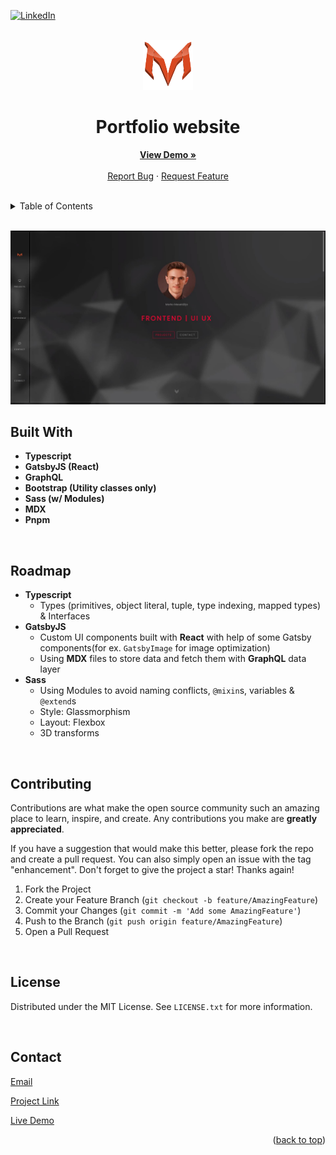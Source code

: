 <div id="top"></div>

[![LinkedIn][linkedin-shield]](https://www.linkedin.com/in/markom01/)

<!-- PROJECT LOGO -->
<br />
<div align="center">
  <a href="https://github.com/markom01/portfolio">
    <img src="static/Logo.svg" alt="Logo" width="80" height="80">
  </a>

# Portfolio website

  <p align="center">
    <a href="https://marko.gatsbyjs.io"><strong>View Demo »</strong></a>
    <br />
    <br />
    <a href="https://github.com/markom01/portfolio/issues">Report Bug</a>
    ·
    <a href="https://github.com/markom01/portfolio/issues">Request Feature</a>
  </p>
</div>
<br/>

<!-- TABLE OF CONTENTS -->
<details>
  <summary>Table of Contents</summary>
  <ol>
        <li><a href="#built-with">Built With</a></li>
    <li><a href="#roadmap">Roadmap</a></li>
    <li><a href="#contributing">Contributing</a></li>
    <li><a href="#license">License</a></li>
    <li><a href="#contact">Contact</a></li>
  </ol>
</details>

<!-- ABOUT THE PROJECT -->

<br/>

![Mockup](data/projects/portfolio/portfolio_v2.jpg)
<br/>

## Built With

- <b>Typescript
- GatsbyJS (React)
- GraphQL
- Bootstrap (Utility classes only)
- Sass (w/ Modules)
- MDX
- Pnpm</b>

<br/>
<!-- ROADMAP -->

## Roadmap

- <b>Typescript</b>
  - Types (primitives, object literal, tuple, type indexing, mapped types) & Interfaces
- <b>GatsbyJS</b>
  - Custom UI components built with <b>React</b> with help of some Gatsby components(for ex. <code>GatsbyImage</code> for image optimization)
  - Using <b>MDX</b> files to store data and fetch them with <b>GraphQL</b> data layer
- <b>Sass</b>
  - Using Modules to avoid naming conflicts, <code>@mixin</code>s, variables & <code>@extend</code>s
  - Style: Glassmorphism
  - Layout: Flexbox
  - 3D transforms

<!-- CONTRIBUTING -->
<br/>

## Contributing

Contributions are what make the open source community such an amazing place to learn, inspire, and create. Any contributions you make are **greatly appreciated**.

If you have a suggestion that would make this better, please fork the repo and create a pull request. You can also simply open an issue with the tag "enhancement".
Don't forget to give the project a star! Thanks again!

1. Fork the Project
2. Create your Feature Branch (`git checkout -b feature/AmazingFeature`)
3. Commit your Changes (`git commit -m 'Add some AmazingFeature'`)
4. Push to the Branch (`git push origin feature/AmazingFeature`)
5. Open a Pull Request

<br/>
<!-- LICENSE -->

## License

Distributed under the MIT License. See `LICENSE.txt` for more information.

<!-- CONTACT -->
<br/>

## Contact

[Email](mailto:markomesa01@gmail.com)

[Project Link](https://github.com/markom01/portfolio)

[Live Demo](https://marko.gatsbyjs.io)

<p align="right">(<a href="#top">back to top</a>)</p>

<!-- MARKDOWN LINKS & IMAGES -->
<!-- https://www.markdownguide.org/basic-syntax/#reference-style-links -->

[contributors-shield]: https://img.shields.io/github/contributors/markom01/portfolio.svg?style=for-the-badge
[contributors-url]: https://github.com/markom01/portfolio/graphs/contributors
[forks-shield]: https://img.shields.io/github/forks/markom01/portfolio.svg?style=for-the-badge
[forks-url]: https://github.com/markom01/portfolio/network/members
[stars-shield]: https://img.shields.io/github/stars/markom01/portfolio.svg?style=for-the-badge
[stars-url]: https://github.com/markom01/portfolio/stargazers
[issues-shield]: https://img.shields.io/github/issues/markom01/portfolio.svg?style=for-the-badge
[issues-url]: https://github.com/markom01/portfolio/issues
[license-shield]: https://img.shields.io/github/license/markom01/portfolio.svg?style=for-the-badge
[license-url]: https://github.com/markom01/portfolio/blob/master/LICENSE.txt
[linkedin-shield]: https://img.shields.io/badge/-LinkedIn-black.svg?style=for-the-badge&logo=linkedin&colorB=555
[linkedin-url]: https://linkedin.com/in/marecardesigner

